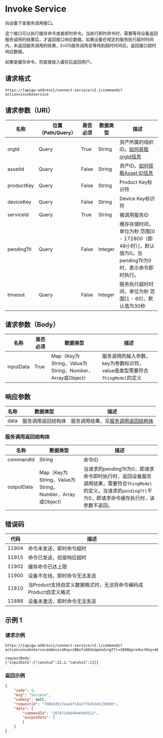 # Invoke Service

向设备下发服务调用接口。

这个接口可以执行缓存命令或者即时命令。当执行即时命令时，需要等待设备返回服务调用的结果后，才返回接口响应数据。如果设备在规定的服务执行超时时间内，未返回服务调用的结果，EnOS服务调用会等待到超时时间后，返回接口超时响应数据。

如果是缓存命令，则直接放入缓存后返回用户。

## 请求格式

```
https://{apigw-address}/connect-service/v2.1/commands?action=invokeService
```

## 请求参数（URI）

| 名称          | 位置（Path/Query） | 是否必须 | 数据类型 | 描述      |
|---------------|------------------|----------|-----------|--------------|
| orgId         | Query            | True     | String    | 资产所属的组织ID。[如何获取orgId信息](/docs/api/zh_CN/latest/api_faqs#id-orgid-orgid)                |
| assetId  | Query            | False   | String         | 资产ID。[如何获取Asset ID信息](/docs/api/zh_CN/latest/api_faqs.html#asset-id-assetid-assetid) |
| productKey | Query          | False       | String       | Product Key标识符      |
| deviceKey | Query           | False      | String       | Device Key标识符|
| serviceId      | Query| True | String    | 被调用服务ID|
| pendingTtl     | Query| False| Integer    | 缓存存储时间，单位为秒 范围[0 - 172800（即48小时）]，默认值为0。当pendingTtl为0时，表示命令即时执行。 |
| timeout        | Query| False         | Integer    | 服务执行超时时间，单位为秒 范围[1 - 60]，默认值为30秒|

## 请求参数（Body）

| 名称          | 是否必须 | 数据类型 | 描述      |
|-----------|---------------|-------------------|----------|
| inputData | True| Map（Key为String，Value为String，Number，Array或Object） | 服务调用的输入参数，key为参数标识符，value值类型需要符合`ThingModel`的定义 |




## 响应参数

| 名称| 数据类型 | 描述         |
|-------------|-------------------|-----------------------------|
| data |  服务调用返回结构体       | 服务调用结果，见[服务调用返回结构体](/docs/api/zh_CN/latest/connect/invoke_service.html#id4) |


### 服务调用返回结构体

| 名称| 数据类型 | 描述         |
|-------------|-------------------|-----------------------------|
| commandId  | String| 命令ID|
| outputData | Map（Key为String，Value为String，Number，Array或Object） | 当请求的pendingTtl为0，即请求命令即时执行时，返回设备服务调用结果，需要符合`ThingModel`的定义。当请求的`pendingTtl`不为0，即请求命令缓存执行时，该参数不返回。 |

## 错误码

| 代码  | 描述                                                     |
|-------|------------------------------------------------------------------|
| 11904 | 命令未发送，即时命令超时                         |
| 11915 | 命令已发送，但是响应超时                  |
| 11902 | 缓存命令已达上限                                   |
| 11900 | 设备不在线，即时命令无法发送                                     |
| 11810 | 当Product支持自定义数据格式时，无法将命令编码成Product自定义格式 |
| 11888 | 设备未激活，即时命令无法发送                        |


## 示例 1

### 请求示例

```
https://{apigw-address}/connect-service/v2.1/commands?action=invokeService&deviceKey=zBAofs6D4s&pendingTtl=1000&productKey=6Bt59ySj&serviceId=identifier&orgId=o15535059999891&timeout=30

requestBody:
{"inputData":{"canshu2":22.2,"canshu1":11}}
```

### 返回示例

```json
{
    "code": 0,
    "msg": "Success",
    "submsg": null,
    "requestId": "7d863d517eae4f18a2776452eb1305bb",
    "data": {
        "commandId": "2078724684846989312",
        "outputData": {
        }
    }
}
```

